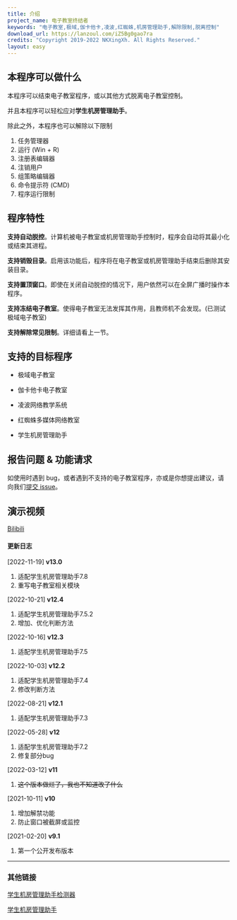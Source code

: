 ```yaml
---
title: 介绍
project_name: 电子教室终结者
keywords: "电子教室,极域,伽卡他卡,凌波,红蜘蛛,机房管理助手,解除限制,脱离控制"
download_url: https://lanzoul.com/iZ5Bg0gao7ra
credits: "Copyright 2019-2022 NKXingXh. All Rights Reserved."
layout: easy
---
```


## 本程序可以做什么

本程序可以结束电子教室程序，或以其他方式脱离电子教室控制。

并且本程序可以轻松应对**学生机房管理助手**。

除此之外，本程序也可以解除以下限制

  1. 任务管理器
  1. 运行 (Win + R)
  1. 注册表编辑器
  1. 注销用户
  1. 组策略编辑器
  1. 命令提示符 (CMD)
  1. 程序运行限制

## 程序特性

**支持自动脱控**。计算机被电子教室或机房管理助手控制时，程序会自动将其最小化或结束其进程。

**支持销毁目录**。启用该功能后，程序将在电子教室或机房管理助手结束后删除其安装目录。

**支持置顶窗口**。即使在关闭自动脱控的情况下，用户依然可以在全屏广播时操作本程序。

**支持冻结电子教室**。使得电子教室无法发挥其作用，且教师机不会发现。(已测试极域电子教室)

**支持解除常见限制**。详细请看上一节。

## 支持的目标程序

* 极域电子教室

* 伽卡他卡电子教室

* 凌波网络教学系统

* 红蜘蛛多媒体网络教室

* 学生机房管理助手

## 报告问题 & 功能请求

如使用时遇到 bug，或者遇到不支持的电子教室程序，亦或是你想提出建议，请向我们[提交 issue](https://github.com/eClassKiller/issue/issues/new/choose)。

## 演示视频

[Bilibili](https://www.bilibili.com/video/BV14v411Y78n/)

#### 更新日志

[2022-11-19] **v13.0**
  1. 适配学生机房管理助手7.8
  1. 重写电子教室相关模块

[2022-10-21] **v12.4**
  1. 适配学生机房管理助手7.5.2
  1. 增加、优化判断方法

[2022-10-16] **v12.3**
  1. 适配学生机房管理助手7.5

[2022-10-03] **v12.2**
  1. 适配学生机房管理助手7.4
  1. 修改判断方法

[2022-08-21] **v12.1**
  1. 适配学生机房管理助手7.3

[2022-05-28] **v12**
  1. 适配学生机房管理助手7.2
  1. 修复部分bug

[2022-03-12] **v11**
  1. ~~这个版本做烂了，我也不知道改了什么~~

[2021-10-11] **v10**
  1. 增加解禁功能
  1. 防止窗口被截屏或监控

[2021-02-20] **v9.1**
  1. 第一个公开发布版本

* * *

### 其他链接

[学生机房管理助手检测器](https://lanzoul.com/i3Nuy0ga2imj)

[学生机房管理助手](http://www.jfglzs.com)
